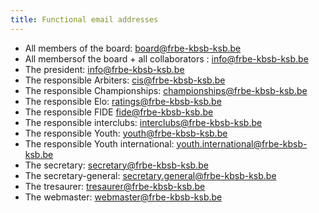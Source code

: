 ```yaml
---
title: Functional email addresses
---
```


 - All members of the board: board@frbe-kbsb-ksb.be
 - All membersof the board + all collaborators : info@frbe-kbsb-ksb.be
 - The president: info@frbe-kbsb-ksb.be
 - The responsible Arbiters: cis@frbe-kbsb-ksb.be
 - The responsible Championships: championships@frbe-kbsb-ksb.be
 - The responsible Elo: ratings@frbe-kbsb-ksb.be
 - The responsible FIDE fide@frbe-kbsb-ksb.be
 - The responsible interclubs: interclubs@frbe-kbsb-ksb.be
 - The responsible Youth: youth@frbe-kbsb-ksb.be
 - The responsible Youth international: youth.international@frbe-kbsb-ksb.be
 - The secretary: secretary@frbe-kbsb-ksb.be
 - The secretary-general: secretary.general@frbe-kbsb-ksb.be
 - The tresaurer: tresaurer@frbe-kbsb-ksb.be
 - The webmaster: webmaster@frbe-kbsb-ksb.be